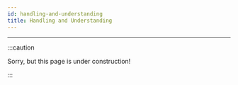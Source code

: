 ```yaml
---
id: handling-and-understanding
title: Handling and Understanding
---
```


---------------

:::caution

Sorry, but this page is under construction!

:::